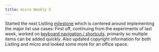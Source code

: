 ```yaml
---
title: micro Weekly 5
---
```


Started the next Listling [milestone](https://github.com/noyainrain/listling/projects/2) which is
centered around implementing the major list use cases: First off, continuing from the experiments of
last week, worked on
[keyboard navigation / shortcuts](https://github.com/noyainrain/listling/issues/9), primarily so
multiple items can be added quickly. Also updated copyright information for both Listling and micro
and looked some more for an office space.
